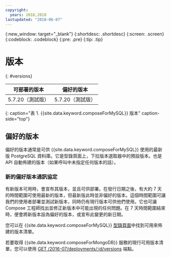 ```yaml
---
copyright:
  years: 2016,2018
lastupdated: "2018-06-07"
---
```


{:new_window: target="_blank"}
{:shortdesc: .shortdesc}
{:screen: .screen}
{:codeblock: .codeblock}
{:pre: .pre}
{:tip: .tip}

# 版本
{: #versions}

可部署的版本|偏好的版本
----------|-----------
5.7.20（測試版）|5.7.20（測試版）
{: caption="表 1. {{site.data.keyword.composeForMySQL}} 版本" caption-side="top"}

## 偏好的版本

偏好的版本通常是可供 {{site.data.keyword.composeForMySQL}} 使用的最新版 PostgreSQL 資料庫。它是型錄頁面上，下拉版本選取器中的預設版本。也是 API 自動佈建的版本（如果呼叫中未指定任何版本的話）。

### 新的偏好版本通訊協定

有新版本可用時，會宣布其版本，並且可供部署。在發行日期之後，有大約 7 天的時間範圍可使用最新的版本，但最新版此時並非偏好的版本。這個時間範圍可讓我們的使用者部署並測試新版本，同時仍有現行版本可供他們使用。它也可讓 Compose 工程師找出並修正新版本中可能出現的任何問題。在 7 天時間範圍結束時，便會將新版本設為偏好的版本，或宣布此變更的新日期。

您可以在 {{site.data.keyword.composeForMySQL}} [型錄頁面](https://console.{DomainName}/catalog/services/compose-for-mysql)中找到可用來佈建的版本清單。

若要取得 {{site.data.keyword.composeForMongoDB}} 服務的現行可用版本清單，您可以使用 [GET /2016-07/deployments/:id/versions](https://apidocs.compose.com/v1.0/reference#2016-07-get-deployments-versions) 端點。


